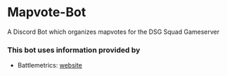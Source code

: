 # Mapvote-Bot
A Discord Bot which organizes mapvotes for the DSG Squad Gameserver

### This bot uses information provided by 

- Battlemetrics: [website](https://battlemetrics.com)




